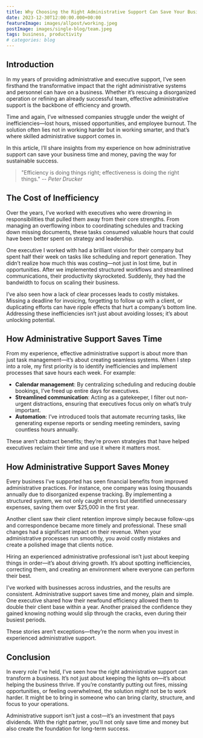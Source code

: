 ```yaml
---
title: Why Choosing the Right Administrative Support Can Save Your Business Time and Money
date: 2023-12-30T12:00:00.000+00:00
featureImage: images/allpost/working.jpeg
postImage: images/single-blog/team.jpeg
tags: business, productivity
# categories: blog
---
```


## Introduction

In my years of providing administrative and executive support, I’ve seen firsthand the transformative impact that the right administrative systems and personnel can have on a business. Whether it’s rescuing a disorganized operation or refining an already successful team, effective administrative support is the backbone of efficiency and growth.

Time and again, I’ve witnessed companies struggle under the weight of inefficiencies—lost hours, missed opportunities, and employee burnout. The solution often lies not in working harder but in working smarter, and that’s where skilled administrative support comes in. 

In this article, I’ll share insights from my experience on how administrative support can save your business time and money, paving the way for sustainable success.

> "Efficiency is doing things right; effectiveness is doing the right things."
> -- <cite>Peter Drucker</cite>

## The Cost of Inefficiency

Over the years, I’ve worked with executives who were drowning in responsibilities that pulled them away from their core strengths. From managing an overflowing inbox to coordinating schedules and tracking down missing documents, these tasks consumed valuable hours that could have been better spent on strategy and leadership.

One executive I worked with had a brilliant vision for their company but spent half their week on tasks like scheduling and report generation. They didn’t realize how much this was costing—not just in lost time, but in opportunities. After we implemented structured workflows and streamlined communications, their productivity skyrocketed. Suddenly, they had the bandwidth to focus on scaling their business.

I’ve also seen how a lack of clear processes leads to costly mistakes. Missing a deadline for invoicing, forgetting to follow up with a client, or duplicating efforts can have ripple effects that hurt a company’s bottom line. Addressing these inefficiencies isn’t just about avoiding losses; it’s about unlocking potential.

## How Administrative Support Saves Time

From my experience, effective administrative support is about more than just task management—it’s about creating seamless systems. When I step into a role, my first priority is to identify inefficiencies and implement processes that save hours each week. For example:

- **Calendar management**: By centralizing scheduling and reducing double bookings, I’ve freed up entire days for executives.
- **Streamlined communication**: Acting as a gatekeeper, I filter out non-urgent distractions, ensuring that executives focus only on what’s truly important.
- **Automation**: I’ve introduced tools that automate recurring tasks, like generating expense reports or sending meeting reminders, saving countless hours annually.

These aren’t abstract benefits; they’re proven strategies that have helped executives reclaim their time and use it where it matters most.

## How Administrative Support Saves Money

Every business I’ve supported has seen financial benefits from improved administrative practices. For instance, one company was losing thousands annually due to disorganized expense tracking. By implementing a structured system, we not only caught errors but identified unnecessary expenses, saving them over $25,000 in the first year.

Another client saw their client retention improve simply because follow-ups and correspondence became more timely and professional. These small changes had a significant impact on their revenue. When your administrative processes run smoothly, you avoid costly mistakes and create a polished image that clients notice.

Hiring an experienced administrative professional isn’t just about keeping things in order—it’s about driving growth. It’s about spotting inefficiencies, correcting them, and creating an environment where everyone can perform their best.

I’ve worked with businesses across industries, and the results are consistent. Administrative support saves time and money, plain and simple. One executive shared how their newfound efficiency allowed them to double their client base within a year. Another praised the confidence they gained knowing nothing would slip through the cracks, even during their busiest periods.

These stories aren’t exceptions—they’re the norm when you invest in experienced administrative support.

## Conclusion

In every role I’ve held, I’ve seen how the right administrative support can transform a business. It’s not just about keeping the lights on—it’s about helping the business thrive. If you’re constantly putting out fires, missing opportunities, or feeling overwhelmed, the solution might not be to work harder. It might be to bring in someone who can bring clarity, structure, and focus to your operations.

Administrative support isn’t just a cost—it’s an investment that pays dividends. With the right partner, you’ll not only save time and money but also create the foundation for long-term success.